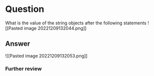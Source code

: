 # Question
What is the value of the string objects after the following statements
![[Pasted image 20221209132044.png]]
## Answer
![[Pasted image 20221209132053.png]]
### Further review
